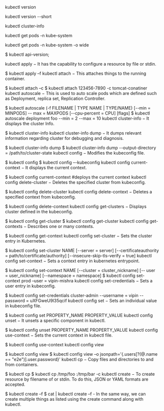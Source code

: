 


kubectl version

kubectl version --short

kubectl cluster-info

kubectl get pods -n kube-system

kubectl get pods -n kube-system -o wide

$ kubectl api-version;

kubectl apply − It has the capability to configure a resource by file or stdin.

$ kubectl apply –f <filename>
kubectl attach − This attaches things to the running container.

$ kubectl attach <pod> –c <container>
$ kubectl attach 123456-7890 -c tomcat-conatiner
kubectl autoscale − This is used to auto scale pods which are defined such as Deployment, replica set, Replication Controller.

$ kubectl autoscale (-f FILENAME | TYPE NAME | TYPE/NAME) [--min = MINPODS] --
max = MAXPODS [--cpu-percent = CPU] [flags]
$ kubectl autoscale deployment foo --min = 2 --max = 10
kubectl cluster-info − It displays the cluster Info.

$ kubectl cluster-info
kubectl cluster-info dump − It dumps relevant information regarding cluster for debugging and diagnosis.

$ kubectl cluster-info dump
$ kubectl cluster-info dump --output-directory = /path/to/cluster-state
kubectl config − Modifies the kubeconfig file.

$ kubectl config <SUBCOMMAD>
$ kubectl config –-kubeconfig <String of File name>
kubectl config current-context − It displays the current context.

$ kubectl config current-context
#deploys the current context
kubectl config delete-cluster − Deletes the specified cluster from kubeconfig.

$ kubectl config delete-cluster <Cluster Name>
kubectl config delete-context − Deletes a specified context from kubeconfig.

$ kubectl config delete-context <Context Name>
kubectl config get-clusters − Displays cluster defined in the kubeconfig.

$ kubectl config get-cluster
$ kubectl config get-cluster <Cluser Name>
kubectl config get-contexts − Describes one or many contexts.

$ kubectl config get-context <Context Name>
kubectl config set-cluster − Sets the cluster entry in Kubernetes.

$ kubectl config set-cluster NAME [--server = server] [--certificateauthority =
path/to/certificate/authority] [--insecure-skip-tls-verify = true]
kubectl config set-context − Sets a context entry in kubernetes entrypoint.

$ kubectl config set-context NAME [--cluster = cluster_nickname] [--
user = user_nickname] [--namespace = namespace]
$ kubectl config set-context prod –user = vipin-mishra
kubectl config set-credentials − Sets a user entry in kubeconfig.

$ kubectl config set-credentials cluster-admin --username = vipin --
password = uXFGweU9l35qcif
kubectl config set − Sets an individual value in kubeconfig file.

$ kubectl config set PROPERTY_NAME PROPERTY_VALUE
kubectl config unset − It unsets a specific component in kubectl.

$ kubectl config unset PROPERTY_NAME PROPERTY_VALUE
kubectl config use-context − Sets the current context in kubectl file.

$ kubectl config use-context <Context Name>
kubectl config view

$ kubectl config view
$ kubectl config view –o jsonpath='{.users[?(@.name == "e2e")].user.password}'
kubectl cp − Copy files and directories to and from containers.

$ kubectl cp <Files from source> <Files to Destinatiion>
$ kubectl cp /tmp/foo <some-pod>:/tmp/bar -c <specific-container>
kubectl create − To create resource by filename of or stdin. To do this, JSON or YAML formats are accepted.

$ kubectl create –f <File Name>
$ cat <file name> | kubectl create –f -
In the same way, we can create multiple things as listed using the create command along with kubectl.


